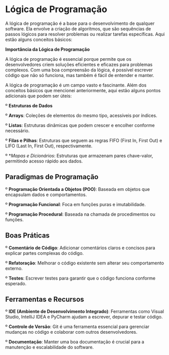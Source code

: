  # Lógica de Programação

 A lógica de programação é a base para o desenvolvimento de qualquer software. Ela envolve a criação de algoritmos, 
 que são sequências de passos lógicos para resolver problemas ou realizar tarefas específicas. Aqui estão alguns conceitos básicos:

**Importância da Lógica de Programação**

A lógica de programação é essencial porque permite que os desenvolvedores criem soluções eficientes e eficazes para problemas complexos. Com uma boa compreensão da lógica, é possível escrever código que não só funciona, mas também é fácil de entender e manter.

A lógica de programação é um campo vasto e fascinante. Além dos conceitos básicos que mencionei anteriormente, aqui estão alguns pontos adicionais que podem ser úteis:

   º  **Estruturas de Dados**

   º  **Arrays**: Coleções de elementos do mesmo tipo, acessíveis por índices.

   º  **Listas**: Estruturas dinâmicas que podem crescer e encolher conforme necessário.

   º  **Filas e Pilhas**: Estruturas que seguem as regras FIFO (First In, First Out) e LIFO (Last In, First Out), respectivamente.

   º  **Mapas e Dicionários*: Estruturas que armazenam pares chave-valor, permitindo acesso rápido aos dados.

## Paradigmas de Programação

   º  **Programação Orientada a Objetos (POO)**: Baseada em objetos que encapsulam dados e comportamentos.

   º  **Programação Funcional**: Foca em funções puras e imutabilidade.

   º  **Programação Procedural**: Baseada na chamada de procedimentos ou funções.

## Boas Práticas

   º  **Comentário de Código**: Adicionar comentários claros e concisos para explicar partes complexas do código.

   º  **Refatoração**: Melhorar o código existente sem alterar seu comportamento externo.

   º  **Testes**: Escrever testes para garantir que o código funciona conforme esperado.

## Ferramentas e Recursos

   º  **IDE (Ambiente de Desenvolvimento Integrado)**: Ferramentas como Visual Studio, IntelliJ IDEA e PyCharm ajudam a escrever, depurar e testar código.

   º  **Controle de Versão**: Git é uma ferramenta essencial para gerenciar mudanças no código e colaborar com outros desenvolvedores.

   º  **Documentação**: Manter uma boa documentação é crucial para a manutenção e escalabilidade do software.
   
